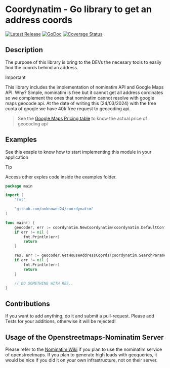 # Coordynatim - Go library to get an address coords

[![Latest Release](https://img.shields.io/github/release/unknowns24/gominatim.svg)](https://github.com/unknowns24/coordynatim/releases)
[![GoDoc](https://godoc.org/github.com/golang/gddo?status.svg)](https://godoc.org/github.com/unknowns24/coordynatim)
[![Coverage Status](https://coveralls.io/repos/github/Unknowns24/gominatim/badge.svg?branch=main)](https://coveralls.io/github/Unknowns24/coordynatim?branch=main)

## Description

The purpose of this library is bring to the DEVs the necesary tools to easily find the coords behind an address.

> [!IMPORTANT]
> This library includes the implementation of nominatim API and Google Maps API.
> Why? Simple, nominatim is free but it cannot get all address cordinates so we complement the ones that nominatim cannot resolve with google maps geocode api.
> At the date of writing this (24/03/2024) with the free cuota of google we have 40k free request to geocoding api.

> See the [Google Maps Pricing table](https://mapsplatform.google.com/pricing/) to know the actual price of geocoding api

## Examples

See this exaple to know how to start implementing this module in your application

> [!TIP]
> Access other exples code inside the examples folder.

```go
package main

import (
	"fmt"

	"github.com/unknowns24/coordynatim"
)

func main() {
	geocoder, err := coordynatim.NewCoordynatim(coordynatim.DefaultConfigWithGoogleMapsAPI("YOUR_API_KEY"))
	if err != nil {
		fmt.Println(err)
		return
	}

	res, err := geocoder.GetHouseAddressCoords(coordynatim.SearchParameters{Street: "Alvear 1053", Country: "Argentina", City: "San Nicolas de los Arroyos", Region: "Buenos Aires", PostalCode: "2900"})
	if err != nil {
		fmt.Println(err)
		return
	}

	// DO SOMETHING WITH RES..
}
```

## Contributions

If you want to add anything, do it and submit a pull-request.
Please add Tests for your additions, otherwise it will be rejected!

## Usage of the Openstreetmaps-Nominatim Server

Please refer to the [Nominatim Wiki](http://wiki.openstreetmap.org/wiki/Nominatim)
if you plan to use the nominatim service of openstreetmaps. If you plan to generate
high loads with geoqueries, it would be nice if you did it on your own infrastructure, not on
their server.
